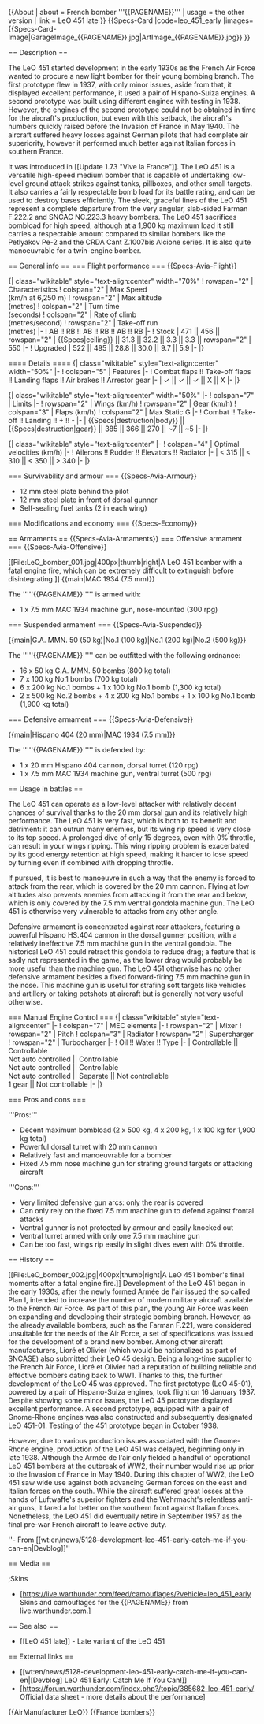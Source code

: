 {{About
| about = French bomber '''{{PAGENAME}}'''
| usage = the other version
| link = LeO 451 late
}}
{{Specs-Card
|code=leo_451_early
|images={{Specs-Card-Image|GarageImage_{{PAGENAME}}.jpg|ArtImage_{{PAGENAME}}.jpg}}
}}

== Description ==
<!-- ''In the description, the first part should be about the history of and the creation and combat usage of the aircraft, as well as its key features. In the second part, tell the reader about the aircraft in the game. Insert a screenshot of the vehicle, so that if the novice player does not remember the vehicle by name, he will immediately understand what kind of vehicle the article is talking about.'' -->
The LeO 451 started development in the early 1930s as the French Air Force wanted to procure a new light bomber for their young bombing branch. The first prototype flew in 1937, with only minor issues, aside from that, it displayed excellent performance, it used a pair of Hispano-Suiza engines. A second prototype was built using different engines with testing in 1938. However, the engines of the second prototype could not be obtained in time for the aircraft's production, but even with this setback, the aircraft's numbers quickly raised before the Invasion of France in May 1940. The aircraft suffered heavy losses against German pilots that had complete air superiority, however it performed much better against Italian forces in southern France.

It was introduced in [[Update 1.73 "Vive la France"]]. The LeO 451 is a versatile high-speed medium bomber that is capable of undertaking low-level ground attack strikes against tanks, pillboxes, and other small targets. It also carries a fairly respectable bomb load for its battle rating, and can be used to destroy bases efficiently. The sleek, graceful lines of the LeO 451 represent a complete departure from the very angular, slab-sided Farman F.222.2 and SNCAC NC.223.3 heavy bombers. The LeO 451 sacrifices bombload for high speed, although at a 1,900 kg maximum load it still carries a respectable amount compared to similar bombers like the Petlyakov Pe-2 and the CRDA Cant Z.1007bis Alcione series. It is also quite manoeuvrable for a twin-engine bomber.

== General info ==
=== Flight performance ===
{{Specs-Avia-Flight}}
<!-- ''Describe how the aircraft behaves in the air. Speed, manoeuvrability, acceleration and allowable loads - these are the most important characteristics of the vehicle.'' -->

{| class="wikitable" style="text-align:center" width="70%"
! rowspan="2" | Characteristics
! colspan="2" | Max Speed<br>(km/h at 6,250 m)
! rowspan="2" | Max altitude<br>(metres)
! colspan="2" | Turn time<br>(seconds)
! colspan="2" | Rate of climb<br>(metres/second)
! rowspan="2" | Take-off run<br>(metres)
|-
! AB !! RB !! AB !! RB !! AB !! RB
|-
! Stock
| 471 || 456 || rowspan="2" | {{Specs|ceiling}} || 31.3 || 32.2 || 3.3 || 3.3 || rowspan="2" | 550
|-
! Upgraded
| 522 || 495 || 28.8 || 30.0 || 9.7 || 5.9
|-
|}

==== Details ====
{| class="wikitable" style="text-align:center" width="50%"
|-
! colspan="5" | Features
|-
! Combat flaps !! Take-off flaps !! Landing flaps !! Air brakes !! Arrestor gear
|-
| ✓ || ✓ || ✓ || X || X     <!-- ✓ -->
|-
|}

{| class="wikitable" style="text-align:center" width="50%"
|-
! colspan="7" | Limits
|-
! rowspan="2" | Wings (km/h)
! rowspan="2" | Gear (km/h)
! colspan="3" | Flaps (km/h)
! colspan="2" | Max Static G
|-
! Combat !! Take-off !! Landing !! + !! -
|-
| {{Specs|destruction|body}} || {{Specs|destruction|gear}} || 385 || 366 || 270 || ~7 || ~5
|-
|}

{| class="wikitable" style="text-align:center"
|-
! colspan="4" | Optimal velocities (km/h)
|-
! Ailerons !! Rudder !! Elevators !! Radiator
|-
| < 315 || < 310 || < 350 || > 340
|-
|}

=== Survivability and armour ===
{{Specs-Avia-Armour}}
<!-- ''Examine the survivability of the aircraft. Note how vulnerable the structure is and how secure the pilot is, whether the fuel tanks are armoured, etc. Describe the armour, if there is any, and also mention the vulnerability of other critical aircraft systems.'' -->

* 12 mm steel plate behind the pilot
* 12 mm steel plate in front of dorsal gunner
* Self-sealing fuel tanks (2 in each wing)

=== Modifications and economy ===
{{Specs-Economy}}

== Armaments ==
{{Specs-Avia-Armaments}}
=== Offensive armament ===
{{Specs-Avia-Offensive}}
<!-- ''Describe the offensive armament of the aircraft, if any. Describe how effective the cannons and machine guns are in a battle, and also what belts or drums are better to use. If there is no offensive weaponry, delete this subsection.'' -->
[[File:LeO_bomber_001.jpg|400px|thumb|right|A LeO 451 bomber with a fatal engine fire, which can be extremely difficult to extinguish before disintegrating.]]
{{main|MAC 1934 (7.5 mm)}}

The '''''{{PAGENAME}}''''' is armed with:

* 1 x 7.5 mm MAC 1934 machine gun, nose-mounted (300 rpg)

=== Suspended armament ===
{{Specs-Avia-Suspended}}
<!-- ''Describe the aircraft's suspended armament: additional cannons under the wings, bombs, rockets and torpedoes. This section is especially important for bombers and attackers. If there is no suspended weaponry remove this subsection.'' -->
{{main|G.A. MMN. 50 (50 kg)|No.1 (100 kg)|No.1 (200 kg)|No.2 (500 kg)}}

The '''''{{PAGENAME}}''''' can be outfitted with the following ordnance:

* 16 x 50 kg G.A. MMN. 50 bombs (800 kg total)
* 7 x 100 kg No.1 bombs (700 kg total)
* 6 x 200 kg No.1 bombs + 1 x 100 kg No.1 bomb (1,300 kg total)
* 2 x 500 kg No.2 bombs + 4 x 200 kg No.1 bombs + 1 x 100 kg No.1 bomb (1,900 kg total)

=== Defensive armament ===
{{Specs-Avia-Defensive}}
<!-- ''Defensive armament with turret machine guns or cannons, crewed by gunners. Examine the number of gunners and what belts or drums are better to use. If defensive weaponry is not available, remove this subsection.'' -->
{{main|Hispano 404 (20 mm)|MAC 1934 (7.5 mm)}}

The '''''{{PAGENAME}}''''' is defended by:

* 1 x 20 mm Hispano 404 cannon, dorsal turret (120 rpg)
* 1 x 7.5 mm MAC 1934 machine gun, ventral turret (500 rpg)

== Usage in battles ==
<!-- ''Describe the tactics of playing in the aircraft, the features of using aircraft in a team and advice on tactics. Refrain from creating a "guide" - do not impose a single point of view, but instead, give the reader food for thought. Examine the most dangerous enemies and give recommendations on fighting them. If necessary, note the specifics of the game in different modes (AB, RB, SB).'' -->
The LeO 451 can operate as a low-level attacker with relatively decent chances of survival thanks to the 20 mm dorsal gun and its relatively high performance. The LeO 451 is very fast, which is both to its benefit and detriment: it can outrun many enemies, but its wing rip speed is very close to its top speed. A prolonged dive of only 15 degrees, even with 0% throttle, can result in your wings ripping. This wing ripping problem is exacerbated by its good energy retention at high speed, making it harder to lose speed by turning even if combined with dropping throttle.

If pursued, it is best to manoeuvre in such a way that the enemy is forced to attack from the rear, which is covered by the 20 mm cannon. Flying at low altitudes also prevents enemies from attacking it from the rear and below, which is only covered by the 7.5 mm ventral gondola machine gun. The LeO 451 is otherwise very vulnerable to attacks from any other angle.

Defensive armament is concentrated against rear attackers, featuring a powerful Hispano HS.404 cannon in the dorsal gunner position, with a relatively ineffective 7.5 mm machine gun in the ventral gondola. The historical LeO 451 could retract this gondola to reduce drag; a feature that is sadly not represented in the game, as the lower drag would probably be more useful than the machine gun. The LeO 451 otherwise has no other defensive armament besides a fixed forward-firing 7.5 mm machine gun in the nose. This machine gun is useful for strafing soft targets like vehicles and artillery or taking potshots at aircraft but is generally not very useful otherwise.

=== Manual Engine Control ===
{| class="wikitable" style="text-align:center"
|-
! colspan="7" | MEC elements
|-
! rowspan="2" | Mixer
! rowspan="2" | Pitch
! colspan="3" | Radiator
! rowspan="2" | Supercharger
! rowspan="2" | Turbocharger
|-
! Oil !! Water !! Type
|-
| Controllable || Controllable<br>Not auto controlled || Controllable<br>Not auto controlled || Controllable<br>Not auto controlled || Separate || Not controllable<br>1 gear || Not controllable
|-
|}

=== Pros and cons ===
<!-- ''Summarise and briefly evaluate the vehicle in terms of its characteristics and combat effectiveness. Mark its pros and cons in the bulleted list. Try not to use more than 6 points for each of the characteristics. Avoid using categorical definitions such as "bad", "good" and the like - use substitutions with softer forms such as "inadequate" and "effective".'' -->

'''Pros:'''

* Decent maximum bombload (2 x 500 kg, 4 x 200 kg, 1 x 100 kg for 1,900 kg total)
* Powerful dorsal turret with 20 mm cannon
* Relatively fast and manoeuvrable for a bomber
* Fixed 7.5 mm nose machine gun for strafing ground targets or attacking aircraft

'''Cons:'''

* Very limited defensive gun arcs: only the rear is covered
* Can only rely on the fixed 7.5 mm machine gun to defend against frontal attacks
* Ventral gunner is not protected by armour and easily knocked out
* Ventral turret armed with only one 7.5 mm machine gun
* Can be too fast, wings rip easily in slight dives even with 0% throttle.

== History ==
<!-- ''Describe the history of the creation and combat usage of the aircraft in more detail than in the introduction. If the historical reference turns out to be too long, take it to a separate article, taking a link to the article about the vehicle and adding a block "/History" (example: <nowiki>https://wiki.warthunder.com/(Vehicle-name)/History</nowiki>) and add a link to it here using the <code>main</code> template. Be sure to reference text and sources by using <code><nowiki><ref></ref></nowiki></code>, as well as adding them at the end of the article with <code><nowiki><references /></nowiki></code>. This section may also include the vehicle's dev blog entry (if applicable) and the in-game encyclopedia description (under <code><nowiki>=== In-game description ===</nowiki></code>, also if applicable).'' -->
[[File:LeO_bomber_002.jpg|400px|thumb|right|A LeO 451 bomber's final moments after a fatal engine fire.]]
Development of the LeO 451 began in the early 1930s, after the newly formed Armée de l'air issued the so called Plan I, intended to increase the number of modern military aircraft available to the French Air Force. As part of this plan, the young Air Force was keen on expanding and developing their strategic bombing branch. However, as the already available bombers, such as the Farman F.221, were considered unsuitable for the needs of the Air Force, a set of specifications was issued for the development of a brand new bomber. Among other aircraft manufacturers, Lioré et Olivier (which would be nationalized as part of SNCASE) also submitted their LeO 45 design. Being a long-time supplier to the French Air Force, Lioré et Olivier had a reputation of building reliable and effective bombers dating back to WW1. Thanks to this, the further development of the LeO 45 was approved. The first prototype (LeO 45-01), powered by a pair of Hispano-Suiza engines, took flight on 16 January 1937. Despite showing some minor issues, the LeO 45 prototype displayed excellent performance. A second prototype, equipped with a pair of Gnome-Rhone engines was also constructed and subsequently designated LeO 451-01. Testing of the 451 prototype began in October 1938.

However, due to various production issues associated with the Gnome-Rhone engine, production of the LeO 451 was delayed, beginning only in late 1938. Although the Armée de l'air only fielded a handful of operational LeO 451 bombers at the outbreak of WW2, their number would rise up prior to the Invasion of France in May 1940. During this chapter of WW2, the LeO 451 saw wide use against both advancing German forces on the east and Italian forces on the south. While the aircraft suffered great losses at the hands of Luftwaffe's superior fighters and the Wehrmacht's relentless anti-air guns, it fared a lot better on the southern front against Italian forces. Nonetheless, the LeO 451 did eventually retire in September 1957 as the final pre-war French aircraft to leave active duty.

''- From [[wt:en/news/5128-development-leo-451-early-catch-me-if-you-can-en|Devblog]]''

== Media ==
<!-- ''Excellent additions to the article would be video guides, screenshots from the game, and photos.'' -->

;Skins

* [https://live.warthunder.com/feed/camouflages/?vehicle=leo_451_early Skins and camouflages for the {{PAGENAME}} from live.warthunder.com.]

== See also ==
<!-- ''Links to the articles on the War Thunder Wiki that you think will be useful for the reader, for example:''
* ''reference to the series of the aircraft;''
* ''links to approximate analogues of other nations and research trees.'' -->

* [[LeO 451 late]] - Late variant of the LeO 451

== External links ==
<!-- ''Paste links to sources and external resources, such as:''
* ''topic on the official game forum;''
* ''other literature.'' -->

* [[wt:en/news/5128-development-leo-451-early-catch-me-if-you-can-en|[Devblog] LeO 451 Early: Catch Me If You Can!]]
* [https://forum.warthunder.com/index.php?/topic/385682-leo-451-early/ Official data sheet - more details about the performance]

{{AirManufacturer LeO}}
{{France bombers}}